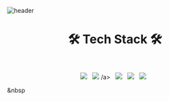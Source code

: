 ![header](https://capsule-render.vercel.app/api?type=waving!&color=gradient&height=300&section=header&text=SangWon%20Seo&fontAlign=70&fontSize=70&fontAlignY=30&fontColor=ffbf00)
<h1 align="center"><b>🛠 Tech Stack 🛠</b></h1>
</br>
<p align="center">
<img src="https://img.shields.io/badge/flutter-02569B?style=flat-square&logo=flutter&logoColor=b8dff8"/></a> &nbsp
<img src="https://img.shields.io/badge/Dart-199ED9?style=flat-square&logo=Dart&logoColor=02569b"/> /a> &nbsp
<img src="https://img.shields.io/badge/androidstudio-3DDC84?style=flat-square&logo=androidstudio&logoColor=white"/></a> &nbsp
<img src="https://img.shields.io/badge/HTML5-E34F26?style=flat-square&logo=HTML5&logoColor=white"/></a> &nbsp
<img src="https://img.shields.io/badge/CSS3-1572B6?style=flat-square&logo=CSS3&logoColor=white"/></a> &nbsp

</a> &nbsp </p>


